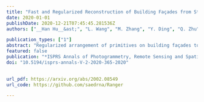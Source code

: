 ```yaml
---
title: "Fast and Regularized Reconstruction of Building Façades from Street-View Images Using Binary Integer Programming"
date: 2020-01-01
publishDate: 2020-12-21T07:45:45.281536Z
authors: ["__Han Hu__&ast;", "L. Wang", "M. Zhang", "Y. Ding", "Q. Zhu"]

publication_types: ["1"]
abstract: "Regularized arrangement of primitives on building façades to aligned locations and consistent sizes is important towards structured reconstruction of urban environment. Mixed integer linear programing was used to solve the problem, however, it is extreamly time consuming even for state-of-the-art commercial solvers. Aiming to alleviate this issue, we cast the problem into binary integer programming, which omits the requirements for real value parameters and is more efficient to be solved . Firstly, the bounding boxes of the primitives are detected using the YOLOv3 architecture in real-time. Secondly, the coordinates of the upper left corners and the sizes of the bounding boxes are automatically clustered in a binary integer programming optimization, which jointly considers the geometric fitness, regularity and additional constraints; this step does not require  empha priori knowledge, such as the number of clusters or pre-defined grammars. Finally, the regularized bounding boxes can be directly used to guide the façade reconstruction in an interactive envinronment. Experimental evaluations have revealed that the accuracies for the extraction of primitives are above 0.82, which is sufficient for the following 3D reconstruction. The proposed approach only takes about 10% to 20% of the runtime than previous approach and reduces the diversity of the bounding boxes to about 20% to 50%."
featured: false
publication: "*ISPRS Annals of Photogrammetry, Remote Sensing and Spatial Information Sciences*"
doi: "10.5194/isprs-annals-V-2-2020-365-2020"

 
url_pdf: https://arxiv.org/abs/2002.08549
url_code: https://github.com/saedrna/Ranger

---
```


